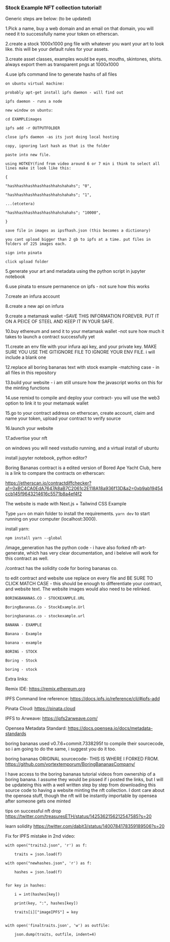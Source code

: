 ### Stock Example NFT collection tutorial!

Generic steps are below: (to be updated)

1.Pick a name, buy a web domain and an email on that domain, you will need it to successfully name your token on etherscan. 

2.create a stock 1000x1000 png file with whatever you want your art to look like. this will be your default rules for your assets. 

3.create asset classes, examples would be eyes, mouths, skintones, shirts. always export them as transparent pngs at 1000x1000

4.use ipfs command line to generate hashs of all files

    on ubuntu virtual machine:
    
    probably apt-get install ipfs daemon - will find out
    
    ipfs daemon - runs a node
    
    new window on ubuntu:
    
    cd EXAMPLEimages
    
    ipfs add -r OUTPUTFOLDER
    
    close ipfs daemon -as its just doing local hosting
    
    copy, ignoring last hash as that is the folder
    
    paste into new file. 
    
    using HOTKEY(find from video around 6 or 7 min i think to select all lines make it look like this:
    
    {
    
    "hashhashhashhashhashhahshahahs"; "0",
    
    "hashhashhashhashhashhahshahahs"; "1",
    
    ...(etcetera)
    
    "hashhashhashhashhashhahshahahs"; "10000",
    
    }
    
    save file in images as ipsfhash.json (this becomes a dictionary)
    
    you cant upload bigger than 2 gb to ipfs at a time. put files in folders of 225 images each. 
    
    sign into pinata
    
    click upload folder
    

5.generate your art and metadata using the python script in jupyter notebook

6.use pinata to ensure permanence on ipfs - not sure how this works

7.create an infura account

8.create a new api on infura

9.create a metamask wallet -SAVE THIS INFORMATION FOREVER. PUT IT ON A PEICE OF STEEL AND KEEP IT IN YOUR SAFE.

10.buy ethereum and send it to your metamask wallet -not sure how much it takes to launch a contract successfully yet

11.create an env file with your infura api key, and your private key. MAKE SURE YOU USE THE GITIGNORE FILE TO IGNORE YOUR ENV FILE. i will include a blank one

12.replace all boring bananas text with stock example -matching case - in all files in this repository

13.build your website - i am still unsure how the javascript works on this for the minting functions

14.use remixd to compile and deploy your contract- you will use the web3 option to link it to your metamask wallet

15.go to your contract address on etherscan, create account, claim and name your token, upload your contract to verify source

16.launch your website

17.advertise your nft


on windows you will need vsstudio running, and a virtual install of ubuntu

install jupyter notebook, python editor?


Boring Bananas contract is a edited version of Bored Ape Yacht Club, here is a link to compare the contracts on etherscan:

https://etherscan.io/contractdiffchecker?a1=0xBC4CA0EdA7647A8aB7C2061c2E118A18a936f13D&a2=0xb9ab19454ccb145f9643214616c5571b8a4ef4f2

The website is made with Next.js + Tailwind CSS Example

Type `yarn` on main folder to install the requirements. `yarn dev` to start running on your computer (localhost:3000).

install yarn:

    npm install yarn --global

/image_generation has the python code - i have also forked nft-art-generate, which has very clear documentation, and i beleive will work for this contract as well.

/contract has the solidity code for boring bananas co.

to edit contract and website use replace on every file and BE SURE TO CLICK MATCH CASE - this should be enough to differentiate your contract, and website text. The website images would also need to be relinked.

    BORINGBANANAS.CO - STOCKEXAMPLE.URL

    BoringBananas.Co - StockExample.Url

    boringbananas.co - stockexample.url

    BANANA - EXAMPLE

    Banana - Example

    banana - example

    BORING - STOCK

    Boring - Stock

    boring - stock


Extra links:

Remix IDE: https://remix.ethereum.org

IPFS Command line reference: https://docs.ipfs.io/reference/cli/#ipfs-add

Pinata Cloud: https://pinata.cloud

IPFS to Arweave: https://ipfs2arweave.com/

Opensea Metadata Standard: https://docs.opensea.io/docs/metadata-standards

boring bananas used v0.7.6+commit.7338295f to compile their sourcecode, so i am going to do the same, i suggest you do it too.

boring bananas ORIGINAL sourcecode- THIS IS WHERE I FORKED FROM. 
https://github.com/vortextemporum/BoringBananasCompany/

I have access to the boring bananas tutorial videos from ownership of a boring banana. I assume they would be pissed if i posted the links, but I will be updateing this with a well written step by step from downloading this source code to having a website minting the nft collection. I dont care about the opensea stuff, though the nft will be instantly importable by opensea after someone gets one minted

tips on successful nft drop
https://twitter.com/treasuresETH/status/1425362156212547585?s=20


learn solidity
https://twitter.com/dabit3/status/1400784178359189506?s=20


Fix for IPFS mistake in 2nd video:

    with open("traits2.json", 'r') as f:

        traits = json.load(f)
    
    with open("newhashes.json", 'r') as f:

        hashes = json.load(f)


    for key in hashes:

        i = int(hashes[key])
    
        print(key, ":", hashes[key])
    
        traits[i]["imageIPFS"] = key 


    with open('finaltraits.json', 'w') as outfile:

        json.dump(traits, outfile, indent=4)


